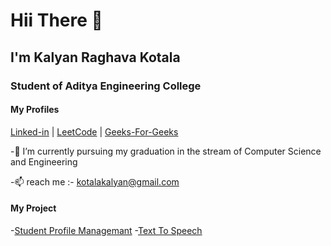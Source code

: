 # Hii There 👋

## I'm Kalyan Raghava Kotala
### Student of Aditya Engineering College

#### My  Profiles
[Linked-in](https://www.linkedin.com/in/kalyan-raghava-kotala/)  |
[LeetCode](https://leetcode.com/KalyanRaghava_2002/)  |
[Geeks-For-Geeks](https://auth.geeksforgeeks.org/user/kalyan_raghava_kotala)


-🌱 I’m currently pursuing my graduation in the stream of Computer Science and Engineering

-📫 reach me :- kotalakalyan@gmail.com

#### My  Project
-[Student Profile Managemant](https://github.com/Kalyanraghavakotala/project_SPM)
-[Text To Speech](https://github.com/Kalyanraghavakotala/KalyanRaghava_TextToSpeech.github.io)

